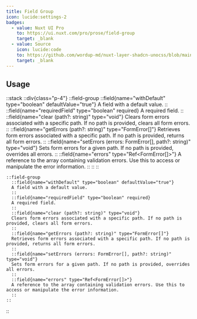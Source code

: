 ```yaml
---
title: Field Group
icon: lucide:settings-2
badges:
  - value: Nuxt UI Pro
    to: https://ui.nuxt.com/pro/prose/field-group
    target: _blank
  - value: Source
    icon: lucide:code
    to: https://github.com/wordup-md/nuxt-layer-shadcn-unocss/blob/main/components/content/FieldGroup.vue
    target: _blank
---
```


## Usage

::stack
  ::div{class="p-4"}
    ::field-group
      ::field{name="withDefault" type="boolean" defaultValue="true"}
      A field with a default value.
      ::
      ::field{name="requiredField" type="boolean" required}
      A required field.
      ::
      ::field{name="clear (path?: string)" type="void"}
      Clears form errors associated with a specific path. If no path is provided, clears all form errors.
      ::
      ::field{name="getErrors (path?: string)" type="FormError[]"}
      Retrieves form errors associated with a specific path. If no path is provided, returns all form errors.
      ::
      ::field{name="setErrors (errors: FormError[], path?: string)" type="void"}
      Sets form errors for a given path. If no path is provided, overrides all errors.
      ::
      ::field{name="errors" type="Ref<FormError[]>"}
      A reference to the array containing validation errors. Use this to access or manipulate the error information.
      ::
    ::
  ::

  ```mdc
  ::field-group
    ::field{name="withDefault" type="boolean" defaultValue="true"}
    A field with a default value.
    ::
    ::field{name="requiredField" type="boolean" required}
    A required field.
    ::
    ::field{name="clear (path?: string)" type="void"}
    Clears form errors associated with a specific path. If no path is provided, clears all form errors.
    ::
    ::field{name="getErrors (path?: string)" type="FormError[]"}
    Retrieves form errors associated with a specific path. If no path is provided, returns all form errors.
    ::
    ::field{name="setErrors (errors: FormError[], path?: string)" type="void"}
    Sets form errors for a given path. If no path is provided, overrides all errors.
    ::
    ::field{name="errors" type="Ref<FormError[]>"}
    A reference to the array containing validation errors. Use this to access or manipulate the error information.
    ::
  ::
  ```
::
